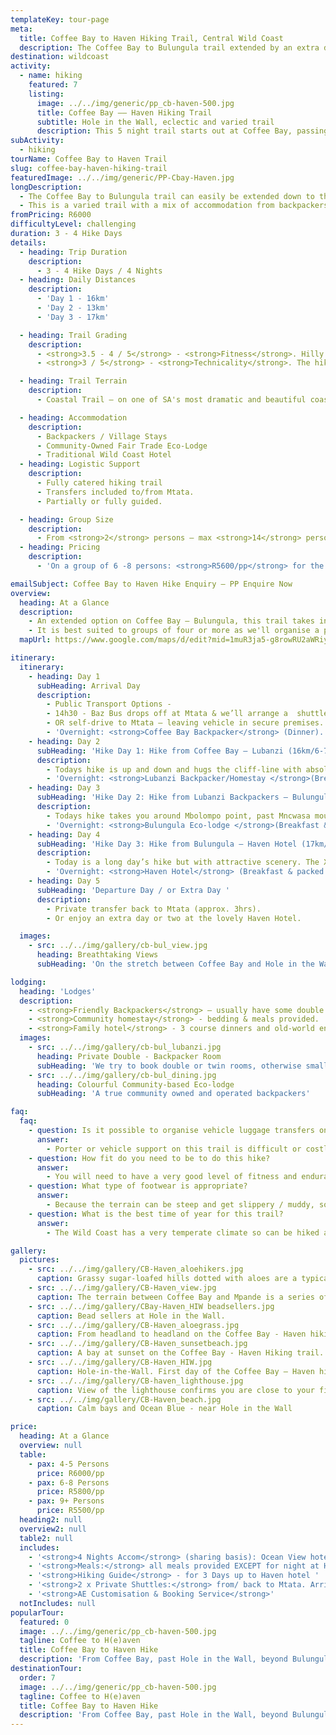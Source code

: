 ```yaml
---
templateKey: tour-page
meta:
  title: Coffee Bay to Haven Hiking Trail, Central Wild Coast
  description: The Coffee Bay to Bulungula trail extended by an extra day to Haven hotel. Overnight in backpackers, a community-run lodge and family-hotel. A wonderful trail in the lesser explored stretch of Wild Coast.
destination: wildcoast
activity:
  - name: hiking
    featured: 7
    listing:
      image: ../../img/generic/pp_cb-haven-500.jpg
      title: Coffee Bay –– Haven Hiking Trail
      subtitle: Hole in the Wall, eclectic and varied trail
      description: This 5 night trail starts out at Coffee Bay, passing the iconic ‘Hole in the Wall’ and the beautiful beach of Mpame, before finishing at the lovely Haven Hotel. The trail provides an eclectic mix of backpacker and hotel accom and is well suited to adventurous friend and family groups.
subActivity:
  - hiking
tourName: Coffee Bay to Haven Trail
slug: coffee-bay-haven-hiking-trail
featuredImage: ../../img/generic/PP-Cbay-Haven.jpg
longDescription:
  - The Coffee Bay to Bulungula trail can easily be extended down to the Haven hotel by adding an extra hike day. An extra night or two at the lovely Haven hotel, bordering Dwesa Nature reserve, comes highly recommended.
  - This is a varied trail with a mix of accommodation from backpackers to a community lodge and family-friendly hotels. There are iconic landmarks along the way, and a good diversity of terrain and experience.
fromPricing: R6000
difficultyLevel: challenging
duration: 3 - 4 Hike Days
details:
  - heading: Trip Duration
    description:
      - 3 - 4 Hike Days / 4 Nights
  - heading: Daily Distances
    description:
      - 'Day 1 - 16km'
      - 'Day 2 - 13km'
      - 'Day 3 - 17km'

  - heading: Trail Grading
    description:
      - <strong>3.5 - 4 / 5</strong> - <strong>Fitness</strong>. Hilly terrain combined with relatively long hike distances along this stretch, requires hikers have a good level of fitness.
      - <strong>3 / 5</strong> - <strong>Technicality</strong>. The hiking path on Day 1 contours along steep-sided hill slope where persons who suffer from vertigo may feel a bit exposed.

  - heading: Trail Terrain
    description:
      - Coastal Trail – on one of SA's most dramatic and beautiful coastlines. Sandy and rocky beaches, lagoons, jutting cliffs, rock formations in the sea, mangrove swamps, rock pools and interesting intertidal life, good birdlife and fishing.

  - heading: Accommodation
    description:
      - Backpackers / Village Stays
      - Community-Owned Fair Trade Eco-Lodge
      - Traditional Wild Coast Hotel
  - heading: Logistic Support
    description:
      - Fully catered hiking trail
      - Transfers included to/from Mtata.
      - Partially or fully guided.

  - heading: Group Size
    description:
      - From <strong>2</strong> persons – max <strong>14</strong> persons/per guide.
  - heading: Pricing
    description:
      - 'On a group of 6 -8 persons: <strong>R5600/pp</strong> for the 4 Night / 3 Hike Day trail'

emailSubject: Coffee Bay to Haven Hike Enquiry – PP Enquire Now
overview:
  heading: At a Glance
  description:
    - An extended option on Coffee Bay – Bulungula, this trail takes in the iconic ‘Hole in the Wall’, the esteemed beaches of Mpame and Bulungula, and finishes at the lovely Haven Hotel, where we highly recommend staying an extra night or two.
    - It is best suited to groups of four or more as we'll organise a private transfer collection from the Haven. The trail is a mix of backpacker and hotel accommodation options and is well suited to friend and family groups.
  mapUrl: https://www.google.com/maps/d/edit?mid=1muR3ja5-g8rowRU2aWRiylYa02qMrTtf&usp=sharing

itinerary:
  itinerary:
    - heading: Day 1
      subHeading: Arrival Day
      description:
        - Public Transport Options -
        - 14h30 - Baz Bus drops off at Mtata & we’ll arrange a  shuttle down to Coffee Bay (1- 1.5hr transfer time)
        - OR self-drive to Mtata – leaving vehicle in secure premises. Transfer down to Coffee Bay (approx 1.5hr).
        - 'Overnight: <strong>Coffee Bay Backpacker</strong> (Dinner).'
    - heading: Day 2
      subHeading: 'Hike Day 1: Hike from Coffee Bay – Lubanzi (16km/6-7hrs walk)'
      description:
        - Todays hike is up and down and hugs the cliff-line with absolutely breathtaking views. Baby hole, black rocks and probably the most well-known feature on the entire Wild Coast, Hole-in-the-Wall, stand in wait. Tonights accommodation is either in a local backpacker or nearby homestay.
        - 'Overnight: <strong>Lubanzi Backpacker/Homestay </strong>(Breakfast & packed lunch from C’Bay. Dinner at Lubanzi).'
    - heading: Day 3
      subHeading: 'Hike Day 2: Hike from Lubanzi Backpackers – Bulungula Lodge (12km/4hrs walk).'
      description:
        - Todays hike takes you around Mbolompo point, past Mncwasa mouth and on to the picturesque Mpame bay. Up and over a headland and then a long beach awaits for the final stretch in to Bulungula lodge.
        - 'Overnight: <strong>Bulungula Eco-lodge </strong>(Breakfast & packed lunch from Lubanzi. Dinner at Bulungula)'
    - heading: Day 4
      subHeading: 'Hike Day 3: Hike from Bulungula – Haven Hotel (17km/6-7hrs walk).'
      description:
        - Today is a long day’s hike but with attractive scenery. The Xhora river can provide an interesting river crossing, whilst ‘the twine’ is a well-known feature amongst Imana cyclists. Then there is the peaceful Xeni mouth and indigenous forest around Cwebe, before the lighthouse of Haven comes into view.
        - 'Overnight: <strong>Haven Hotel</strong> (Breakfast & packed lunch from Bulungula. Dinner at Haven)'
    - heading: Day 5
      subHeading: 'Departure Day / or Extra Day '
      description:
        - Private transfer back to Mtata (approx. 3hrs).
        - Or enjoy an extra day or two at the lovely Haven Hotel.

  images:
    - src: ../../img/gallery/cb-bul_view.jpg
      heading: Breathtaking Views
      subHeading: 'On the stretch between Coffee Bay and Hole in the Wall.'

lodging:
  heading: 'Lodges'
  description:
    - <strong>Friendly Backpackers</strong> – usually have some double rooms otherwise small dorms for your group to share.
    - <strong>Community homestay</strong> - bedding & meals provided.
    - <strong>Family hotel</strong> - 3 course dinners and old-world entertainment like a game of darts or pool.
  images:
    - src: ../../img/gallery/cb-bul_lubanzi.jpg
      heading: Private Double - Backpacker Room
      subHeading: 'We try to book double or twin rooms, otherwise small private dorms for groups'
    - src: ../../img/gallery/cb-bul_dining.jpg
      heading: Colourful Community-based Eco-lodge
      subHeading: 'A true community owned and operated backpackers'

faq:
  faq:
    - question: Is it possible to organise vehicle luggage transfers on this hike?
      answer:
        - Porter or vehicle support on this trail is difficult or costly, so it would be better if you could carry your own backpacks. As all bedding and meals can be provided, you can keep your backpack weight to a minimum.
    - question: How fit do you need to be to do this hike?
      answer:
        - You will need to have a very good level of fitness and endurance for this hike. The daily distances are long and the terrain hilly, so its best suited to the more experienced or fitter hiker.
    - question: What type of footwear is appropriate?
      answer:
        - Because the terrain can be steep and get slippery / muddy, some groups have said that a sturdier hiking boot with ankle support comes highly recommended. We personally still prefer a hiking type shoe or trail sneaker, with a solid sole and grip.
    - question: What is the best time of year for this trail?
      answer:
        - The Wild Coast has a very temperate climate so can be hiked all year round, but from about March through to November tend to be better months i.t.o less rainfall. Winter months offer a wonderful and stable climate for hiking and the annual sardine run brings with it game fish, schools of dolphins and pelagic birds.

gallery:
  pictures:
    - src: ../../img/gallery/CB-Haven_aloehikers.jpg
      caption: Grassy sugar-loafed hills dotted with aloes are a typical scene along this stretch of Wild Coast.
    - src: ../../img/gallery/CB-Haven_view.jpg
      caption: The terrain between Coffee Bay and Mpande is a series of hills, cliff faces and bays.  A rounded rock on the top of one of the hills, makes for a great viewing vantage.
    - src: ../../img/gallery/CBay-Haven_HIW beadsellers.jpg
      caption: Bead sellers at Hole in the Wall.
    - src: ../../img/gallery/CB-Haven_aloegrass.jpg
      caption: From headland to headland on the Coffee Bay - Haven hiking stretch.
    - src: ../../img/gallery/CB-Haven_sunsetbeach.jpg
      caption: A bay at sunset on the Coffee Bay - Haven Hiking trail.
    - src: ../../img/gallery/CB-Haven_HIW.jpg
      caption: Hole-in-the-Wall. First day of the Coffee Bay – Haven hiking trail.
    - src: ../../img/gallery/CB-haven_lighthouse.jpg
      caption: View of the lighthouse confirms you are close to your final destination – the Haven Hotel.
    - src: ../../img/gallery/CB-Haven_beach.jpg
      caption: Calm bays and Ocean Blue - near Hole in the Wall

price:
  heading: At a Glance
  overview: null
  table:
    - pax: 4-5 Persons
      price: R6000/pp
    - pax: 6-8 Persons
      price: R5800/pp
    - pax: 9+ Persons
      price: R5500/pp
  heading2: null
  overview2: null
  table2: null
  includes:
    - '<strong>4 Nights Accom</strong> (sharing basis): Ocean View hotel / Coffee Bay Backpacker, Lubanzi Backpackers or VBA, Bulungula Lodge, Haven Hotel'
    - '<strong>Meals:</strong> all meals provided EXCEPT for night at HIW Hotel where meals are for own account from ala carte restaurant onsite OR one can spend this night at Lubanzi Backpackers where dinner, breakfast & packed lunch will be inclusive.'
    - '<strong>Hiking Guide</strong> - for 3 Days up to Haven hotel '
    - '<strong>2 x Private Shuttles:</strong> from/ back to Mtata. Arrival day collect from Mtata – transfer to Coffee Bay. Departure day: collect from Haven – transfer back to Mtata'
    - '<strong>AE Customisation & Booking Service</strong>'
  notIncludes: null
popularTour:
  featured: 0
  image: ../../img/generic/pp_cb-haven-500.jpg
  tagline: Coffee to H(e)aven
  title: Coffee Bay to Haven Hike
  description: 'From Coffee Bay, past Hole in the Wall, beyond Bulungula and finishing at the lovely Haven Hotel bordering Dwesa Nature reserve and the Mbashe river. This is a varied trail with a mix of accom from backpackers and family-friendly hotels.'
destinationTour:
  order: 7
  image: ../../img/generic/pp_cb-haven-500.jpg
  tagline: Coffee to H(e)aven
  title: Coffee Bay to Haven Hike
  description: 'From Coffee Bay, past Hole in the Wall, beyond Bulungula and finishing at the lovely Haven Hotel bordering Dwesa Nature reserve and the Mbashe river. This is a varied trail with a mix of accom from backpackers and family-friendly hotels.'
---
```

